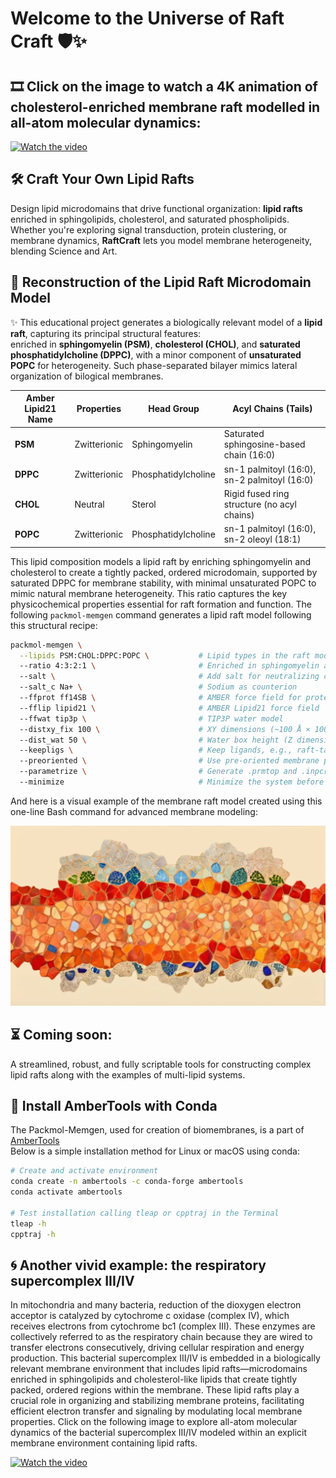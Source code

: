 # Welcome to the Universe of **Raft Craft** 🛡️✨

## 🎞️ Click on the image to watch a 4K animation of cholesterol-enriched membrane raft modelled in all-atom molecular dynamics:
[![Watch the video](https://img.youtube.com/vi/mr-7WZk0iPI/maxresdefault.jpg)](https://youtu.be/mr-7WZk0iPI)


## 🛠️ Craft Your Own Lipid Rafts 
Design lipid microdomains that drive functional organization: **lipid rafts** enriched in sphingolipids, cholesterol, and saturated phospholipids.  
Whether you're exploring signal transduction, protein clustering, or membrane dynamics, **RaftCraft** lets you model membrane heterogeneity, blending Science and Art.

## 💠 Reconstruction of the Lipid Raft Microdomain Model
✨ This educational project generates a biologically relevant model of a **lipid raft**, capturing its principal structural features:  
enriched in **sphingomyelin (PSM)**, **cholesterol (CHOL)**, and **saturated phosphatidylcholine (DPPC)**, with a minor component of **unsaturated POPC** for heterogeneity. Such phase-separated bilayer mimics lateral organization of bilogical membranes.

| Amber Lipid21 Name | Properties   | Head Group             | Acyl Chains (Tails)                              |
|--------------------|--------------|------------------------|--------------------------------------------------|
| **PSM**            | Zwitterionic | Sphingomyelin          | Saturated sphingosine-based chain (16:0)         |
| **DPPC**           | Zwitterionic | Phosphatidylcholine    | sn-1 palmitoyl (16:0), sn-2 palmitoyl (16:0)     |
| **CHOL**           | Neutral      | Sterol                 | Rigid fused ring structure (no acyl chains)      |
| **POPC**           | Zwitterionic | Phosphatidylcholine    | sn-1 palmitoyl (16:0), sn-2 oleoyl (18:1)        |

This lipid composition models a lipid raft by enriching sphingomyelin and cholesterol to create a tightly packed, ordered microdomain, supported by saturated DPPC for membrane stability, with minimal unsaturated POPC to mimic natural membrane heterogeneity. This ratio captures the key physicochemical properties essential for raft formation and function. The following `packmol-memgen` command generates a lipid raft model following this structural recipe:

```bash
packmol-memgen \
  --lipids PSM:CHOL:DPPC:POPC \           # Lipid types in the raft model
  --ratio 4:3:2:1 \                       # Enriched in sphingomyelin and cholesterol
  --salt \                                # Add salt for neutralizing charges
  --salt_c Na+ \                          # Sodium as counterion
  --ffprot ff14SB \                       # AMBER force field for proteins
  --fflip lipid21 \                       # AMBER Lipid21 force field
  --ffwat tip3p \                         # TIP3P water model
  --distxy_fix 100 \                      # XY dimensions (~100 Å × 100 Å patch)
  --dist_wat 50 \                         # Water box height (Z dimension)
  --keepligs \                            # Keep ligands, e.g., raft-targeting molecules
  --preoriented \                         # Use pre-oriented membrane proteins (if any)
  --parametrize \                         # Generate .prmtop and .inpcrd files
  --minimize                              # Minimize the system before MD
```

And here is a visual example of the membrane raft model created using this one-line Bash command for advanced membrane modeling:

<p align="center">
  <img src="https://github.com/TheVisualHub/VisualFactory/blob/a87c4993090276dbaac2919edf800a01e33a6f64/assets/raftcraft_logo1.png" alt="RaftCraft Preview">
</p>


## ⏳ Coming soon:
A streamlined, robust, and fully scriptable tools for constructing complex lipid rafts along with the examples of multi-lipid systems.  
  
## 🧬 Install AmberTools with Conda
  The Packmol-Memgen, used for creation of biomembranes, is a part of [AmberTools](https://ambermd.org/AmberTools.php)  
  Below is a simple installation method for Linux or macOS using conda: 

```bash
# Create and activate environment
conda create -n ambertools -c conda-forge ambertools
conda activate ambertools

# Test installation calling tleap or cpptraj in the Terminal
tleap -h
cpptraj -h
```

## 🌀 Another vivid example: the respiratory supercomplex III/IV
In mitochondria and many bacteria, reduction of the dioxygen electron acceptor is catalyzed by cytochrome c oxidase (complex IV), which receives electrons from cytochrome bc1 (complex III). These enzymes are collectively referred to as the respiratory chain because they are wired to transfer electrons consecutively, driving cellular respiration and energy production. This bacterial supercomplex III/IV is embedded in a biologically relevant membrane environment that includes lipid rafts—microdomains enriched in sphingolipids and cholesterol-like lipids that create tightly packed, ordered regions within the membrane. These lipid rafts play a crucial role in organizing and stabilizing membrane proteins, facilitating efficient electron transfer and signaling by modulating local membrane properties. Click on the following image to explore all-atom molecular dynamics of the bacterial supercomplex III/IV modeled within an explicit membrane environment containing lipid rafts.

[![Watch the video](https://img.youtube.com/vi/RfPajWKicWk/maxresdefault.jpg)](https://youtu.be/RfPajWKicWk)
